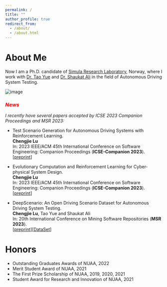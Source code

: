 ```yaml
---
permalink: /
title: ""
author_profile: true
redirect_from: 
  - /about/
  - /about.html
---
```


# About Me

Now I am a Ph.D. candidate of [Simula Research Laboratory](https://www.simula.no/people/chengjielu), Norway, where I work with [Dr. Tao Yue](https://www.simula.no/people/tao?f%5Bauthor%5D=2737) and [Dr. Shaukat Ali](https://www.simula.no/people/shaukat?f%5Bauthor%5D=2737) in the field of Autonomous Driving System Testing.

<!--  [University of Oslo](https://www.uio.no), Norway, and I work as a Research Fellow at -->

<!-- I received my B.Sc. degree in [College of Computer Science and Technology](https://cs.nuaa.edu.cn/) in June 2019 from [Nanjing University of Aeronautics and Astronautics](http://www.nuaa.edu.cn/). In the same year, I was admitted to study for a M.Sc. degree in Nanjing University of Aeronautics and Astronautics, under the supervision of Prof. Tao Yue. -->

![image]([https://github.com/Simula-COMPLEX/DeepScenario/blob/main/figures/dataset-generation.png](https://github.com/chengjie-lu/chengjie-lu.github.io/blob/master/images/news.png))
### *<font color=Red>**News**</font>*

*I recently have several papers accepted by ICSE 2023 Companion Proceedings and MSR 2023:*

- Test Scenario Generation for Autonomous Driving Systems with Reinforcement Learning.<br>
**Chengjie Lu**<br>
In: 2023 IEEE/ACM 45th International Conference on Software Engineering: Companion Proceedings (**ICSE-Companion 2023**).<br>
[[preprint](http://chengjie-lu.github.io/files/ICSE2023_SRC.pdf)]

- Evolutionary Computation and Reinforcement Learning for Cyber-physical System Design.<br>
**Chengjie Lu**<br>
In: 2023 IEEE/ACM 45th International Conference on Software Engineering: Companion Proceedings (**ICSE-Companion 2023**).<br>
[[preprint](http://chengjie-lu.github.io/files/ICSE2023_DS.pdf)]

- DeepScenario: An Open Driving Scenario Dataset for Autonomous Driving System Testing.<br>
**Chengjie Lu**, Tao Yue and Shaukat Ali<br>
In: 20th International Conference on Mining Software Repositories (**MSR 2023**).<br>
[[preprint](http://chengjie-lu.github.io/files/MSR2023_Scenario_Dataset___Chengjie.pdf)][[DataSet](https://github.com/Simula-COMPLEX/DeepScenario)]



<!-- # Publications

## Journal

- Learning Configurations of Operating Environment of Autonomous Vehicles to Maximize their Collisions.<br>
**Chengjie Lu**, Yize Shi, Huihui Zhang, Man Zhang, Tiexin Wang, Tao Yue and Shaukat Ali<br>
In: IEEE Transactions on Software Engineering (**TSE**), 2022.<br>
[[preprint](http://chengjie-lu.github.io/files/TSE___DeepCollision.pdf)][[DataSet](https://github.com/simplexity-lab/DeepCollision)]

## Conference

- Enhancing the Realism of Autonomous Driving Simulation with Real-time Co-simulation.<br>
Qiwei Chen, Tiexin Wang, **Chengjie Lu**, Tao Yue and Shaukat Ali<br>
In: Proceedings of the 25th International Conference on Model Driven Engineering Languages and Systems: Companion Proceedings (**MODELS 2022**).<br>
[[PDF](http://chengjie-lu.github.io/files/MODELS_2022_Workshop.pdf)]

- Search-Based Selection and Prioritization of Test Scenarios for Autonomous Driving Systems.<br>
**Chengjie Lu**, Huihui Zhang and Tao Yue<br>
In: 13th Symposium on Search-Based Software Engineering (**SSBSE 2021**).<br>
[[PDF](http://chengjie-lu.github.io/files/Lu2021_Chapter_Search-BasedSelectionAndPriori.pdf)][[DataSet](https://github.com/simplexity-lab/SPECTRE)]

- Restricted Natural Language and Model-based Adaptive Test Generation for Autonomous Driving.<br>
Yize Shi, **Chengjie Lu**, Man Zhang, Huihui Zhang, Tao Yue and Shaukat Ali<br>
In: ACM/IEEE 24th International Conference on Model Driven Engineering Languages and Systems (**MODELS 2021**).<br>
[[PDF](http://chengjie-lu.github.io/files/LiveTCM_MODELS_2021.pdf)][[DataSet](https://github.com/simplexity-lab/LiveTCM)] -->


# Honors

- Outstanding Graduates Awards of NUAA, 2022
- Merit Student Award of NUAA, 2021
- The First Prize Scholarship of NUAA, 2019, 2020, 2021
- Student Award for Research and Innovation of NUAA, 2021
